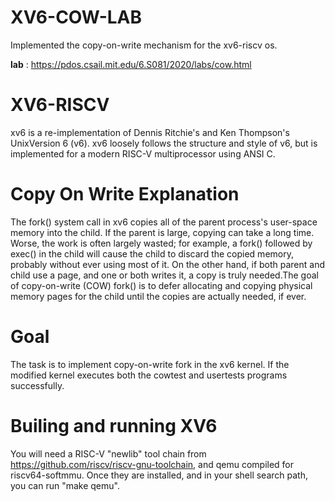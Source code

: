 # XV6-COW-LAB
Implemented the copy-on-write mechanism for the xv6-riscv os.

**lab** : https://pdos.csail.mit.edu/6.S081/2020/labs/cow.html

# XV6-RISCV
xv6 is a re-implementation of Dennis Ritchie's and Ken Thompson's UnixVersion 6 (v6).
xv6 loosely follows the structure and style of v6,
but is implemented for a modern RISC-V multiprocessor using ANSI C.

# Copy On Write Explanation
The fork() system call in xv6 copies all of the parent process's user-space memory into the child. If the parent is large, copying can take a long time. Worse, the work is often largely wasted; for example, a fork() followed by exec() in the child will cause the child to discard the copied memory, probably without ever using most of it. On the other hand, if both parent and child use a page, and one or both writes it, a copy is truly needed.The goal of copy-on-write (COW) fork() is to defer allocating and copying physical memory pages for the child until the copies are actually needed, if ever.

# Goal
The task is to implement copy-on-write fork in the xv6 kernel. If the modified kernel executes both the cowtest and usertests programs successfully.

# Builing and running XV6

You will need a RISC-V "newlib" tool chain from
https://github.com/riscv/riscv-gnu-toolchain, and qemu compiled for
riscv64-softmmu. Once they are installed, and in your shell
search path, you can run "make qemu".
